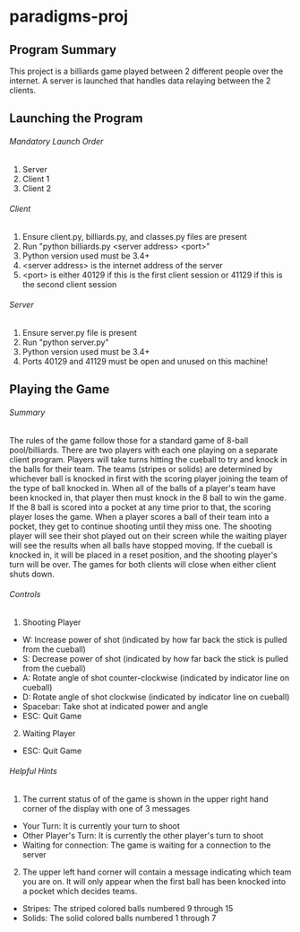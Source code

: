 # paradigms-proj

## Program Summary
This project is a billiards game played between 2 different people over the internet.  A server is launched that handles data relaying between the 2 clients.

## Launching the Program
###### Mandatory Launch Order
1. Server
2. Client 1
3. Client 2

###### Client
1. Ensure client.py, billiards.py, and classes.py files are present
2. Run "python billiards.py \<server address> \<port>"
3. Python version used must be 3.4+
4. \<server address> is the internet address of the server
5. \<port> is either 40129 if this is the first client session or 41129 if this is the second client session

###### Server
1. Ensure server.py file is present
2. Run "python server.py"
3. Python version used must be 3.4+
4. Ports 40129 and 41129 must be open and unused on this machine!

## Playing the Game
###### Summary
The rules of the game follow those for a standard game of 8-ball pool/billiards.  There are two players with each one playing on a separate client program.  Players will take turns hitting the cueball to try and knock in the balls for their team.  The teams (stripes or solids) are determined by whichever ball is knocked in first with the scoring player joining the team of the type of ball knocked in.  When all of the balls of a player's team have been knocked in, that player then must knock in the 8 ball to win the game.  If the 8 ball is scored into a pocket at any time prior to that, the scoring player loses the game.  When a player scores a ball of their team into a pocket, they get to continue shooting until they miss one.  The shooting player will see their shot played out on their screen while the waiting player will see the results when all balls have stopped moving.  If the cueball is knocked in, it will be placed in a reset position, and the shooting player's turn will be over.  The games for both clients will close when either client shuts down.

###### Controls
1. Shooting Player
  * W: Increase power of shot (indicated by how far back the stick is pulled from the cueball)
  * S: Decrease power of shot (indicated by how far back the stick is pulled from the cueball)
  * A: Rotate angle of shot counter-clockwise (indicated by indicator line on cueball)
  * D: Rotate angle of shot clockwise (indicated by indicator line on cueball)
  * Spacebar: Take shot at indicated power and angle
  * ESC: Quit Game

2. Waiting Player
  * ESC: Quit Game

###### Helpful Hints
1. The current status of of the game is shown in the upper right hand corner of the display with one of 3 messages
  * Your Turn: It is currently your turn to shoot
  * Other Player's Turn: It is currently the other player's turn to shoot
  * Waiting for connection: The game is waiting for a connection to the server

2. The upper left hand corner will contain a message indicating which team you are on.  It will only appear when the first ball has been knocked into a pocket which decides teams.
  * Stripes: The striped colored balls numbered 9 through 15
  * Solids: The solid colored balls numbered 1 through 7

